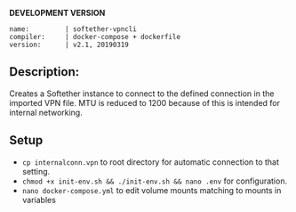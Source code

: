 **DEVELOPMENT VERSION**
```
name:         | softether-vpncli
compiler:     | docker-compose + dockerfile
version:      | v2.1, 20190319
```
## Description:

Creates a Softether instance to connect to the defined connection in the imported VPN file.
MTU is reduced to 1200 because of this is intended for internal networking.

## Setup

* `cp internalconn.vpn` to root directory for automatic connection to that setting.
* `chmod +x init-env.sh && ./init-env.sh && nano .env` for configuration.
* `nano docker-compose.yml` to edit volume mounts matching to mounts in variables